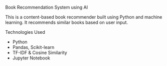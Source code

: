 Book Recommendation System using AI

This is a content-based book recommender built using Python and machine learning. It recommends similar books based on user input.

Technologies Used
- Python
- Pandas, Scikit-learn
- TF-IDF & Cosine Similarity
- Jupyter Notebook
